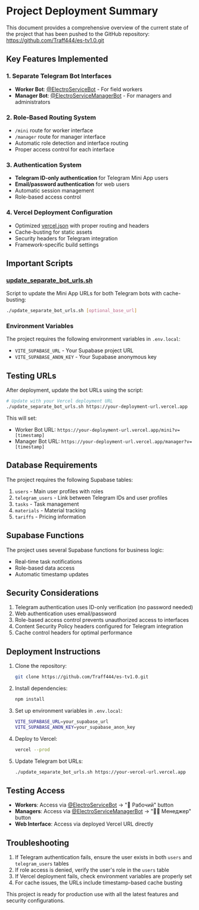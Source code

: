 # Project Deployment Summary

This document provides a comprehensive overview of the current state of the project that has been pushed to the GitHub repository: https://github.com/Traff444/es-tv1.0.git

## Key Features Implemented

### 1. Separate Telegram Bot Interfaces
- **Worker Bot**: [@ElectroServiceBot](https://t.me/ElectroServiceBot) - For field workers
- **Manager Bot**: [@ElectroServiceManagerBot](https://t.me/ElectroServiceManagerBot) - For managers and administrators

### 2. Role-Based Routing System
- `/mini` route for worker interface
- `/manager` route for manager interface
- Automatic role detection and interface routing
- Proper access control for each interface

### 3. Authentication System
- **Telegram ID-only authentication** for Telegram Mini App users
- **Email/password authentication** for web users
- Automatic session management
- Role-based access control

### 4. Vercel Deployment Configuration
- Optimized [vercel.json](vercel.json) with proper routing and headers
- Cache-busting for static assets
- Security headers for Telegram integration
- Framework-specific build settings

## Important Scripts

### [update_separate_bot_urls.sh](update_separate_bot_urls.sh)
Script to update the Mini App URLs for both Telegram bots with cache-busting:
```bash
./update_separate_bot_urls.sh [optional_base_url]
```

### Environment Variables
The project requires the following environment variables in `.env.local`:
- `VITE_SUPABASE_URL` - Your Supabase project URL
- `VITE_SUPABASE_ANON_KEY` - Your Supabase anonymous key

## Testing URLs

After deployment, update the bot URLs using the script:
```bash
# Update with your Vercel deployment URL
./update_separate_bot_urls.sh https://your-deployment-url.vercel.app
```

This will set:
- Worker Bot URL: `https://your-deployment-url.vercel.app/mini?v=[timestamp]`
- Manager Bot URL: `https://your-deployment-url.vercel.app/manager?v=[timestamp]`

## Database Requirements

The project requires the following Supabase tables:
1. `users` - Main user profiles with roles
2. `telegram_users` - Link between Telegram IDs and user profiles
3. `tasks` - Task management
4. `materials` - Material tracking
5. `tariffs` - Pricing information

## Supabase Functions

The project uses several Supabase functions for business logic:
- Real-time task notifications
- Role-based data access
- Automatic timestamp updates

## Security Considerations

1. Telegram authentication uses ID-only verification (no password needed)
2. Web authentication uses email/password
3. Role-based access control prevents unauthorized access to interfaces
4. Content Security Policy headers configured for Telegram integration
5. Cache control headers for optimal performance

## Deployment Instructions

1. Clone the repository:
   ```bash
   git clone https://github.com/Traff444/es-tv1.0.git
   ```

2. Install dependencies:
   ```bash
   npm install
   ```

3. Set up environment variables in `.env.local`:
   ```bash
   VITE_SUPABASE_URL=your_supabase_url
   VITE_SUPABASE_ANON_KEY=your_supabase_anon_key
   ```

4. Deploy to Vercel:
   ```bash
   vercel --prod
   ```

5. Update Telegram bot URLs:
   ```bash
   ./update_separate_bot_urls.sh https://your-vercel-url.vercel.app
   ```

## Testing Access

- **Workers**: Access via [@ElectroServiceBot](https://t.me/ElectroServiceBot) → "👷 Рабочий" button
- **Managers**: Access via [@ElectroServiceManagerBot](https://t.me/ElectroServiceManagerBot) → "👨‍💼 Менеджер" button
- **Web Interface**: Access via deployed Vercel URL directly

## Troubleshooting

1. If Telegram authentication fails, ensure the user exists in both `users` and `telegram_users` tables
2. If role access is denied, verify the user's role in the `users` table
3. If Vercel deployment fails, check environment variables are properly set
4. For cache issues, the URLs include timestamp-based cache busting

This project is ready for production use with all the latest features and security configurations.